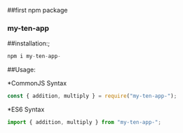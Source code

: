 ##first npm package

### my-ten-app

##installation:;

```js
npm i my-ten-app-
```

##Usage:

\*CommonJS Syntax

```js
const { addition, multiply } = require("my-ten-app-");
```

\*ES6 Syntax

```js
import { addition, multiply } from "my-ten-app-";
```
